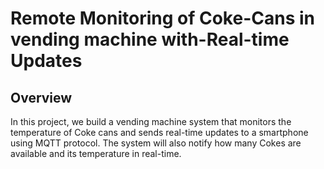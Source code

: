 # Remote Monitoring of Coke-Cans in vending machine with-Real-time Updates

## Overview


In this project, we build a vending machine system that monitors the temperature of Coke cans and sends real-time updates to a smartphone using MQTT protocol. The system will also notify how many Cokes are available and its temperature in real-time.
